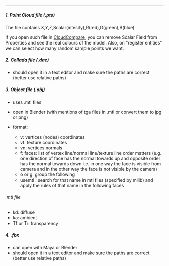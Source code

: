 ---
##### 1. Point Cloud file (.pts)

The file contains X,Y,Z,Scalar(intesity),R(red),G(green),B(blue)

If you open such file in [CloudCompare](ComputerVisionTools.md/#1.CloudCompare), you can remove Scalar Field from Properties and see the real colours of the model. Also, on "register entities" we can select how many random sample points we want.

##### 2. Collada file (.dae)

 - should open it in a text editor and make sure the paths are correct (better use relative paths)

##### 3. Object file (.obj)

 - uses .mtl files
 
 - open in Blender (with mentions of tga files in .mtl or convert them to jpg or png)
 
 - format:
    - v: vertices (nodes) coordinates
    - vt: texture coordinates
    - vn: vertices normals
    - f: faces: 
        list of vertex line/normal line/texture line
        order matters (e.g. one direction of face has the normal towards up and opposite order has the normal towards down i.e. in one way the face is visible from camera and in the other way the face is not visible by the camera)
    - o or g: group the following
    - usemtl <name>: search for that name in mtl files (specified by mllib) and apply the rules of that name in the following faces
    

###### .mtl file

- kd: diffuse
- ka: ambient
- Tf or Tr: transparency
 

##### 4. .fbx

 - can open with Maya or Blender
 - should open it in a text editor and make sure the paths are correct (better use relative paths)